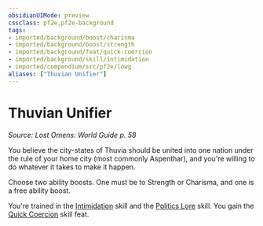```yaml
---
obsidianUIMode: preview
cssclass: pf2e,pf2e-background
tags:
- imported/background/boost/charisma
- imported/background/boost/strength
- imported/background/feat/quick-coercion
- imported/background/skill/intimidation
- imported/compendium/src/pf2e/lowg
aliases: ["Thuvian Unifier"]
---
```

# Thuvian Unifier
*Source: Lost Omens: World Guide p. 58*  

You believe the city-states of Thuvia should be united into one nation under the rule of your home city (most commonly Aspenthar), and you're willing to do whatever it takes to make it happen.

Choose two ability boosts. One must be to Strength or Charisma, and one is a free ability boost.

You're trained in the [Intimidation](../../skills.md#Intimidation) skill and the [Politics Lore](../../skills.md#Lore) skill. You gain the [Quick Coercion](../../feats/quick-coercion.md) skill feat.